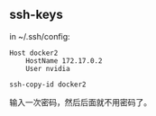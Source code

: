 ## ssh-keys

in ~/.ssh/config:

```
Host docker2
    HostName 172.17.0.2
    User nvidia
```

```
ssh-copy-id docker2
```

输入一次密码，然后后面就不用密码了。

